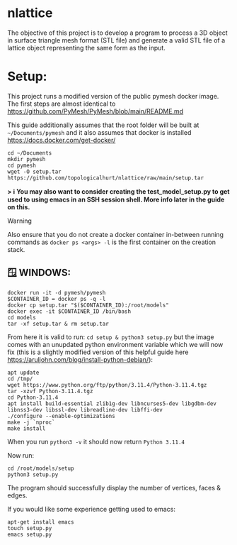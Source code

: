 # nlattice
The objective of this project is to develop a program to process a 3D object in surface triangle mesh format (STL file) and generate a valid STL file of a lattice object representing the same form as the input. 

# Setup:

This project runs a modified version of the public pymesh docker image. The first steps are almost identical to https://github.com/PyMesh/PyMesh/blob/main/README.md

This guide additionally assumes that the root folder will be built at ```~/Documents/pymesh``` and it also assumes that docker is installed https://docs.docker.com/get-docker/


```
cd ~/Documents
mkdir pymesh
cd pymesh
wget -O setup.tar https://github.com/topologicalhurt/nlattice/raw/main/setup.tar
```

__> ℹ️ You may also want to consider creating the test_model_setup.py to get used to using emacs in an SSH session shell. More info later in the guide on this.__

> [!WARNING]
> Also ensure that you do not create a docker container in-between running commands as ```docker ps <args> -l``` is the first container on the creation stack.

## 🪟 WINDOWS:

```
docker run -it -d pymesh/pymesh
$CONTAINER_ID = docker ps -q -l
docker cp setup.tar "$($CONTAINER_ID):/root/models"
docker exec -it $CONTAINER_ID /bin/bash
cd models
tar -xf setup.tar & rm setup.tar
```

From here it is valid to run: ```cd setup & python3 setup.py``` but the image comes with an unupdated python environment variable which we will now fix (this is a slightly modified version of this helpful guide here https://aruljohn.com/blog/install-python-debian/):

```
apt update
cd /tmp/
wget https://www.python.org/ftp/python/3.11.4/Python-3.11.4.tgz
tar -xzvf Python-3.11.4.tgz
cd Python-3.11.4
apt install build-essential zlib1g-dev libncurses5-dev libgdbm-dev libnss3-dev libssl-dev libreadline-dev libffi-dev
./configure --enable-optimizations
make -j `nproc`
make install
```

When you run ```python3 -v``` it should now return ```Python 3.11.4```

Now run:

```
cd /root/models/setup
python3 setup.py
```

The program should successfully display the number of vertices, faces & edges.

If you would like some experience getting used to emacs:

```
apt-get install emacs
touch setup.py
emacs setup.py
```
